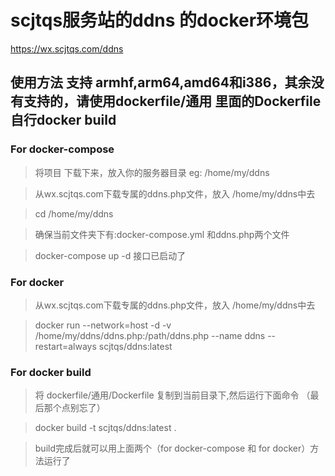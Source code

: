 # scjtqs服务站的ddns 的docker环境包
https://wx.scjtqs.com/ddns

## 使用方法 支持 armhf,arm64,amd64和i386，其余没有支持的，请使用dockerfile/通用 里面的Dockerfile自行docker build

### For docker-compose

> 将项目 下载下来，放入你的服务器目录 eg: /home/my/ddns

> 从wx.scjtqs.com下载专属的ddns.php文件，放入 /home/my/ddns中去

> cd /home/my/ddns 

> 确保当前文件夹下有:docker-compose.yml 和ddns.php两个文件

> docker-compose up -d 接口已启动了

### For docker 

> 从wx.scjtqs.com下载专属的ddns.php文件，放入 /home/my/ddns中去

> docker run --network=host -d -v /home/my/ddns/ddns.php:/path/ddns.php --name ddns --restart=always scjtqs/ddns:latest

### For docker build 

> 将 dockerfile/通用/Dockerfile 复制到当前目录下,然后运行下面命令 （最后那个点别忘了）

> docker build -t scjtqs/ddns:latest .

> build完成后就可以用上面两个（for docker-compose 和 for docker）方法运行了
